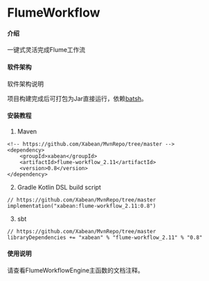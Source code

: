 # FlumeWorkflow

#### 介绍
一键式灵活完成Flume工作流

#### 软件架构
软件架构说明

项目构建完成后可打包为Jar直接运行，依赖[batsh](https://github.com/Xabean/MvnRepo/tree/master/xabean/batsh_2.11)。

#### 安装教程

1. Maven
```
<!-- https://github.com/Xabean/MvnRepo/tree/master -->
<dependency>
    <groupId>xabean</groupId>
    <artifactId>flume-workflow_2.11</artifactId>
    <version>0.8</version>
</dependency>
```
2. Gradle Kotlin DSL build script
```
// https://github.com/Xabean/MvnRepo/tree/master
implementation("xabean:flume-workflow_2.11:0.8")
```
3. sbt
```
// https://github.com/Xabean/MvnRepo/tree/master
libraryDependencies += "xabean" % "flume-workflow_2.11" % "0.8"
```

#### 使用说明

请查看FlumeWorkflowEngine主函数的文档注释。
